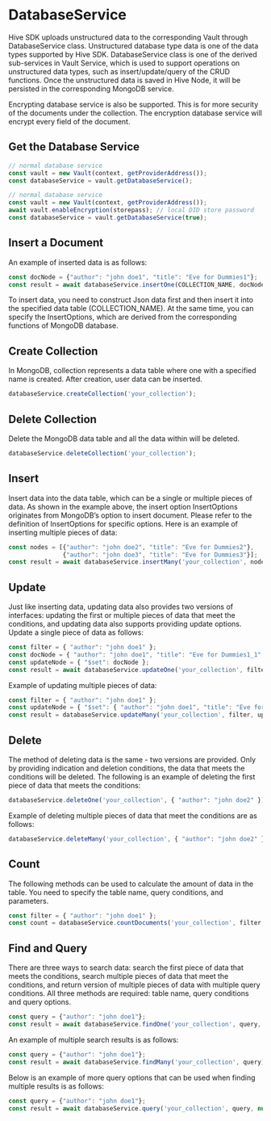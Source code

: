 # DatabaseService

Hive SDK uploads unstructured data to the corresponding Vault through DatabaseService class. Unstructured database type data is one of the data types supported by Hive SDK. DatabaseService class is one of the derived sub-services in Vault Service, which is used to support operations on unstructured data types, such as insert/update/query of the CRUD functions. Once the unstructured data is saved in Hive Node, it will be persisted in the corresponding MongoDB service.

Encrypting database service is also be supported. This is for more security of the documents under the collection. The encryption database service will encrypt every field of the document.

## Get the Database Service

```javascript
// normal database service
const vault = new Vault(context, getProviderAddress());
const databaseService = vault.getDatabaseService();

// normal database service
const vault = new Vault(context, getProviderAddress());
await vault.enableEncryption(storepass); // local DID store password
const databaseService = vault.getDatabaseService(true);
```

## Insert a Document

An example of inserted data is as follows:

```javascript
const docNode = {"author": "john doe1", "title": "Eve for Dummies1"};
const result = await databaseService.insertOne(COLLECTION_NAME, docNode, new InsertOptions(false, false, true));
```

To insert data, you need to construct Json data first and then insert it into the specified data table (COLLECTION\_NAME). At the same time, you can specify the InsertOptions, which are derived from the corresponding functions of MongoDB database.

## Create Collection

In MongoDB, collection represents a data table where one with a specified name is created. After creation, user data can be inserted.

```javascript
databaseService.createCollection('your_collection');
```

## Delete Collection

Delete the MongoDB data table and all the data within will be deleted.

```javascript
databaseService.deleteCollection('your_collection');
```

## Insert

Insert data into the data table, which can be a single or multiple pieces of data. As shown in the example above, the insert option InsertOptions originates from MongoDB’s option to insert document. Please refer to the definition of InsertOptions for specific options. Here is an example of inserting multiple pieces of data:

```javascript
const nodes = [{"author": "john doe2", "title": "Eve for Dummies2"},
               {"author": "john doe3", "title": "Eve for Dummies3"}];
const result = await databaseService.insertMany('your_collection', nodes, new InsertOptions(false, true));
```

## Update

Just like inserting data, updating data also provides two versions of interfaces: updating the first or multiple pieces of data that meet the conditions, and updating data also supports providing update options. Update a single piece of data as follows:

```javascript
const filter = { "author": "john doe1" };
const docNode = { "author": "john doe1", "title": "Eve for Dummies1_1" };
const updateNode = { "$set": docNode };
const result = await databaseService.updateOne('your_collection', filter, updateNode, new UpdateOptions(false, true));
```

Example of updating multiple pieces of data:

```javascript
const filter = { "author": "john doe1" };
const updateNode = { "$set": { "author": "john doe1", "title": "Eve for Dummies1_2" } };
const result = databaseService.updateMany('your_collection', filter, updateNode, new UpdateOptions(false, true));
```

## Delete

The method of deleting data is the same - two versions are provided. Only by providing indication and deletion conditions, the data that meets the conditions will be deleted. The following is an example of deleting the first piece of data that meets the conditions:

```javascript
databaseService.deleteOne('your_collection', { "author": "john doe2" });
```

Example of deleting multiple pieces of data that meet the conditions are as follows:

```javascript
databaseService.deleteMany('your_collection', { "author": "john doe2" });
```

## Count

The following methods can be used to calculate the amount of data in the table. You need to specify the table name, query conditions, and parameters.

```javascript
const filter = { "author": "john doe1" };
const count = databaseService.countDocuments('your_collection', filter, new CountOptions());
```

## Find and Query

There are three ways to search data: search the first piece of data that meets the conditions, search multiple pieces of data that meet the conditions, and return version of multiple pieces of data with multiple query conditions. All three methods are required: table name, query conditions and query options.

```javascript
const query = {"author": "john doe1"};
const result = await databaseService.findOne('your_collection', query, new FindOptions());
```

An example of multiple search results is as follows:

```javascript
const query = {"author": "john doe1"};
const result = await databaseService.findMany('your_collection', query);
```

Below is an example of more query options that can be used when finding multiple results is as follows:

```javascript
const query = {"author": "john doe1"};
const result = await databaseService.query('your_collection', query, null);
```
